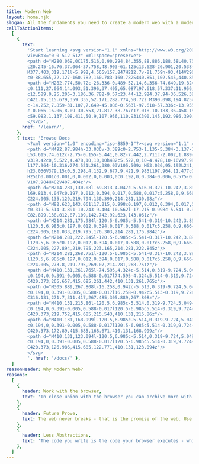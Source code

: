 ```yaml
---
title: Modern Web
layout: home.njk
slogan: All the fundaments you need to create a modern web with a modern browser.
callToActionItems:
  [
    {
      text:
        'Start learning <svg version="1.1" xmlns="http://www.w3.org/2000/svg" xmlns:xlink="http://www.w3.org/1999/xlink" x="0px" y="0px"
        viewBox="0 0 512 512" xml:space="preserve">
        <path d="M280.069,0C175.516,0,90.294,84.355,88.886,188.58L40.731,327.056h48.137v103.184h93.414V512h219.545h0.001V338.607
        c20.245-16.76,37.064-37.758,48.903-61.125c13.628-26.901,20.538-55.929,20.538-86.282C471.269,85.773,385.497,0,280.069,0z
        M377.403,319.171l-5.992,4.565v157.847H212.7v-81.759h-93.414V296.639H83.512l35.774-102.87V191.2
        c0-88.655,72.127-160.782,160.783-160.782S440.851,102.545,440.852,191.2C440.852,241.806,417.726,288.45,377.403,319.171z"/>
        <path d="M282.774,50.72c-26.336-0.489-52.14,6.356-74.649,19.824c-23.038,13.785-36.726,38.082-36.616,64.994
        c0.111,27.064,14.093,51.396,37.405,65.087l97.618,57.337c11.956,7.022,25.162,10.541,38.398,10.541
        c12.589,0,25.205-3.186,36.782-9.57c23.44-12.924,37.94-36.526,38.79-63.137c0.036-1.162,0.06-2.327,0.069-3.494v-0.008
        C421.15,115.679,359.335,52.171,282.774,50.72z M390.098,194.825c-0.504,15.773-9.13,29.781-23.076,37.47
        c-14.252,7.859-31.107,7.649-45.086-0.563l-97.618-57.336c-13.955-8.196-22.327-22.769-22.393-38.983
        c-0.066-16.06,8.09-30.553,21.817-38.767c17.018-10.183,36.458-15.534,56.355-15.534c0.7,0,1.4,0.007,2.1,0.019
        c59.982,1.137,108.411,50.9,107.956,110.931C390.145,192.986,390.127,193.908,390.098,194.825z"/>
        </svg>',
      href: '/learn/',
    },
    { text: 'Browse Docs
        <?xml version="1.0" encoding="iso-8859-1"?><svg version="1.1" xmlns="http://www.w3.org/2000/svg" xmlns:xlink="http://www.w3.org/1999/xlink" x="0px" y="0px"	 viewBox="0 0 502 502" style="enable-background:new 0 0 502 502;" xml:space="preserve">
        <path d="M492,87.984h-33.036v-3.389c0-2.753-1.135-5.384-3.137-7.272c-2.004-1.891-4.707-2.866-7.442-2.711L251,86.054
        L53.615,74.612c-2.75-0.155-5.441,0.82-7.442,2.711c-2.002,1.889-3.137,4.52-3.137,7.272v3.389H10c-5.522,0-10,4.478-10,10
        v319.42c0,5.522,4.478,10,10,10h482c5.522,0,10-4.478,10-10V97.984C502,92.462,497.522,87.984,492,87.984z M261,105.509
        l177.964-10.316v274.521L261,380.03V105.509z M63.036,95.192L241,105.509V380.03L63.036,369.713V95.192z M482,407.404H20v-299.42
        h23.036V379.15c0,5.298,4.132,9.677,9.421,9.983l197.964,11.477c0.193,0.011,0.384,0.016,0.575,0.016c0.001,0,0.002,0,0.003,0
        H251h0.001c0.001,0,0.002,0,0.003,0c0.192,0,0.384-0.006,0.575-0.016l197.964-11.477c5.289-0.307,9.421-4.686,9.421-9.983
        V107.984H482V407.404z"/>
        <path d="M214.281,130.08l-69.813-4.047c-5.516-0.327-10.242,3.892-10.563,9.404c-0.319,5.514,3.892,10.243,9.404,10.563
        l69.813,4.047c0.197,0.012,0.394,0.017,0.588,0.017c5.258,0,9.666-4.104,9.975-9.421
        C224.005,135.129,219.794,130.399,214.281,130.08z"/>
        <path d="M92.623,143.061l17.215,0.998c0.197,0.012,0.394,0.017,0.588,0.017c5.258,0,9.666-4.104,9.975-9.421
        c0.319-5.514-3.891-10.243-9.404-10.562l-17.215-0.998c-5.541-0.32-10.242,3.892-10.563,9.404
        C82.899,138.012,87.109,142.742,92.623,143.061z"/>
        <path d="M214.281,175.984l-120.5-6.985c-5.541-0.319-10.242,3.892-10.563,9.404c-0.319,5.514,3.891,10.243,9.404,10.563
        l120.5,6.985c0.197,0.012,0.394,0.017,0.588,0.017c5.258,0,9.666-4.104,9.975-9.421
        C224.005,181.033,219.795,176.303,214.281,175.984z"/>
        <path d="M214.281,222.845l-120.5-6.985c-5.541-0.317-10.242,3.892-10.563,9.404c-0.319,5.514,3.891,10.243,9.404,10.563
        l120.5,6.985c0.197,0.012,0.394,0.017,0.588,0.017c5.258,0,9.666-4.104,9.975-9.421
        C224.005,227.894,219.795,223.165,214.281,222.845z"/>
        <path d="M214.281,268.751l-120.5-6.985c-5.541-0.317-10.242,3.892-10.563,9.404c-0.319,5.514,3.891,10.243,9.404,10.563
        l120.5,6.985c0.197,0.012,0.394,0.017,0.588,0.017c5.258,0,9.666-4.104,9.975-9.421
        C224.005,273.8,219.795,269.07,214.281,268.751z"/>
        <path d="M410.131,261.765l-74.595,4.324c-5.514,0.319-9.724,5.049-9.404,10.563c0.309,5.316,4.716,9.421,9.975,9.421
        c0.194,0,0.391-0.005,0.588-0.017l74.595-4.324c5.514-0.319,9.724-5.049,9.404-10.563
        C420.373,265.657,415.685,261.442,410.131,261.765z"/>
        <path d="M305.889,267.808l-16.258,0.942c-5.513,0.319-9.724,5.049-9.404,10.563c0.309,5.316,4.716,9.421,9.975,9.421
        c0.194,0,0.391-0.005,0.588-0.017l16.258-0.942c5.513-0.319,9.724-5.049,9.404-10.563
        C316.131,271.7,311.417,267.485,305.889,267.808z"/>
        <path d="M410.131,215.86l-120.5,6.985c-5.514,0.319-9.724,5.049-9.404,10.563c0.309,5.316,4.716,9.421,9.975,9.421
        c0.194,0,0.391-0.005,0.588-0.017l120.5-6.985c5.514-0.319,9.724-5.049,9.404-10.563
        C420.373,219.752,415.685,215.543,410.131,215.86z"/>
        <path d="M410.131,168.999l-120.5,6.985c-5.514,0.319-9.724,5.049-9.404,10.563c0.309,5.316,4.716,9.421,9.975,9.421
        c0.194,0,0.391-0.005,0.588-0.017l120.5-6.985c5.514-0.319,9.724-5.049,9.404-10.563
        C420.373,172.89,415.685,168.671,410.131,168.999z"/>
        <path d="M410.131,123.094l-120.5,6.985c-5.514,0.319-9.724,5.049-9.404,10.563c0.309,5.316,4.716,9.421,9.975,9.421
        c0.194,0,0.391-0.005,0.588-0.017l120.5-6.985c5.514-0.319,9.724-5.049,9.404-10.563
        C420.373,126.986,415.685,122.771,410.131,123.094z"/>
        </svg>
        ', href: '/docs/' },
  ]
reasonHeader: Why Modern Web?
reasons:
  [
    {
      header: Work with the browser,
      text: 'In close union with the browser you can archive more with less time, less bloat, less dependents.',
    },
    {
      header: Future Prove,
      text: The web never breaks - that is the promise of the web. Use what it offers and not more or less.,
    },
    {
      header: Less Abstractions,
      text: 'The code you write is the code your browser executes - which makes debugging a breeze.',
    },
  ]
---
```

